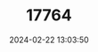 ---
title: "17764"
category: "Poblana letholepis"
draft: false
date: 2024-02-22 13:03:50
languages:
  Spanish; Castilian: ["Charal de la Preciosa"]
  English: ["La Preciosa Silverside"]
---